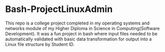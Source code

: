 # Bash-ProjectLinuxAdmin
This repo is a college project completed in my operating systems and networks module of my Higher Diploma in Science in Computing(Software Development). It was a fun project in bash where input files needed to be automatically validated with basic data transformation for output into a Linux file structure by Student ID. 
